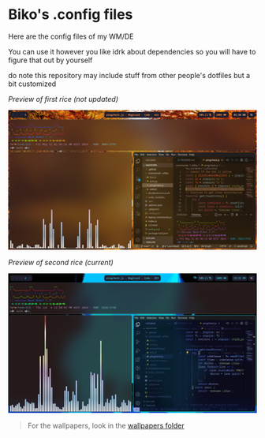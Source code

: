 # Biko's .config files
Here are the config files of my WM/DE

You can use it however you like 
idrk about dependencies so you will have to figure that out by yourself

do note this repository may include stuff from other people's dotfiles but a bit customized

*Preview of first rice (not updated)*


<img src=https://raw.githubusercontent.com/Bikoil/dotfiles/main/Rice.png>


*Preview of second rice (current)*


<img src=https://raw.githubusercontent.com/Bikoil/dotfiles/main/Rice2.png>


> For the wallpapers, look in the [wallpapers folder](https://github.com/Bikoil/dotfiles/tree/main/Wallpapers)
